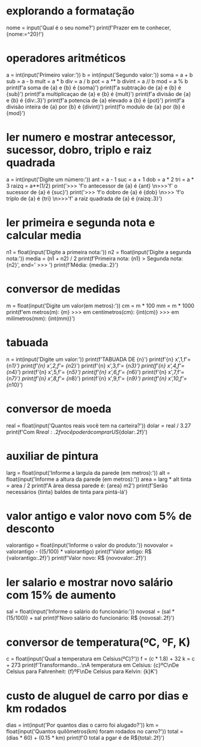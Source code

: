 # explorando a formatação
nome = input('Qual é o seu nome?')
print(f'Prazer em te conhecer, {nome:=^20}!')

# operadores aritméticos
a = int(input('Primeiro valor:'))
b = int(input('Segundo valor:'))
soma = a + b
sub = a - b
mult = a * b
div = a / b
pot = a ** b
divint = a // b
mod = a % b
print(f'a soma de {a} e {b} é {soma}')
print(f'a subtração de {a} e {b} é {sub}')
print(f'a multiplicaçao de {a} e {b} é {mult}')
print(f'a divisão de {a} e {b} é {div:.3}')
print(f'a potencia de {a} elevado a {b} é {pot}')
print(f'a divisão inteira de {a} por {b} é {divint}')
print(f'o modulo de {a} por {b} é {mod}')

# ler numero e mostrar antecessor, sucessor, dobro, triplo e raiz quadrada
a = int(input('Digite um número:'))
ant = a - 1
suc = a + 1
dob = a * 2
tri = a * 3
raizq = a**(1/2)
print('>>> 'f'o antecessor de {a} é {ant} \n>>>'f' o sucessor de {a} é {suc}')
print('>>> 'f'o dobro de {a} é {dob} \n>>> 'f'o triplo de {a} é {tri} \n>>>'f' a raiz quadrada de {a} é {raizq:.3}')

# ler primeira e segunda nota e calcular media
n1 = float(input('Digite a primeira nota:'))
n2 = float(input('Digite a segunda nota:'))
media = (n1 + n2) / 2
print(f'Primeira nota: {n1} > Segunda nota: {n2}', end=' >>> ')
print(f'Média: {media:.2}')

# conversor de medidas
m = float(input('Digite um valor(em metros):'))
cm = m * 100
mm = m * 1000
print(f'em metros(m): {m} >>> em centímetros(cm): {int(cm)} >>> em milímetros(mm): {int(mm)}')

# tabuada
n = int(input('Digite um valor:'))
print(f'TABUADA DE {n}')
print(f'{n} x',1,f'= {n*1}')
print(f'{n} x',2,f'= {n*2}')
print(f'{n} x',3,f'= {n*3}')
print(f'{n} x',4,f'= {n*4}')
print(f'{n} x',5,f'= {n*5}')
print(f'{n} x',6,f'= {n*6}')
print(f'{n} x',7,f'= {n*7}')
print(f'{n} x',8,f'= {n*8}')
print(f'{n} x',9,f'= {n*9}')
print(f'{n} x',10,f'= {n*10}')

# conversor de moeda
real = float(input('Quantos reais você tem na carteira?'))
dolar = real / 3.27
print(f'Com R${real:.2f} você poderá comprar US${dolar:.2f}')

# auxiliar de pintura
larg = float(input('Informe a largula da parede (em metros):'))
alt = float(input('Informe a altura da parede (em metros):'))
area = larg * alt
tinta = area / 2
print(f'A área dessa parede é: {area} m2')
print(f'Serão necessários {tinta} baldes de tinta para pintá-lá')

# valor antigo e valor novo com 5% de desconto
valorantigo = float(input('Informe o valor do produto:'))
novovalor = valorantigo - ((5/100) * valorantigo)
print(f'Valor antigo: R$ {valorantigo:.2f}')
print(f'Valor novo: R$ {novovalor:.2f}')

# ler salario e mostrar novo salário com 15% de aumento
sal = float(input('Informe o salário do funcionário:'))
novosal = (sal * (15/100)) + sal
print(f'Novo salário do funcionário: R$ {novosal:.2f}')

# conversor de temperatura(ºC, ºF, K)
c = float(input('Qual a temperatura em Celsius(ºC)?'))
f = (c * 1.8) + 32
k = c + 273
print(f'Transformando...\nA temperatura em Celsius: {c}ºC\nDe Celsius para Fahrenheit: {f}ºF\nDe Celsius para Kelvin: {k}K')

# custo de aluguel de carro por dias e km rodados
dias = int(input('Por quantos dias o carro foi alugado?'))
km = float(input('Quantos quilômetros(km) foram rodados no carro?'))
total = (dias * 60) + (0.15 * km)
print(f'O total a pgar é de R${total:.2f}')
